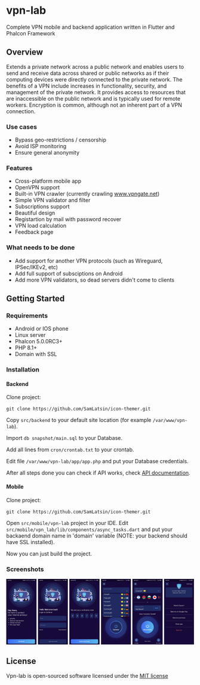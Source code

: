 # vpn-lab
Complete VPN mobile and backend application written in Flutter and Phalcon Framework

## Overview
Extends a private network across a public network and enables users to send and receive data across shared or public networks as if their computing devices were directly connected to the private network. The benefits of a VPN include increases in functionality, security, and management of the private network. It provides access to resources that are inaccessible on the public network and is typically used for remote workers. Encryption is common, although not an inherent part of a VPN connection.
### Use cases
* Bypass geo-restrictions / censorship
* Avoid ISP monitoring
* Ensure general anonymity 
### Features
* Cross-platform mobile app
* OpenVPN support 
* Built-in VPN crawler (currently crawling www.vpngate.net)
* Simple VPN validator and filter
* Subscriptions support
* Beautiful design
* Registartion by mail with password recover
* VPN load calculation
* Feedback page
### What needs to be done
* Add support for another VPN protocols (such as Wireguard, IPSec/IKEv2, etc)
* Add full support of subsciptions on Android
* Add more VPN validators, so dead servers didn't come to clients
## Getting Started
### Requirements
* Android or IOS phone
* Linux server
* Phalcon 5.0.0RC3+
* PHP 8.1+
* Domain with SSL
### Installation
#### Backend
Clone project:
```
git clone https://github.com/SamLatsin/icon-themer.git
```
Copy `src/backend` to your default site location (for example `/var/www/vpn-lab`).

Import `db snapshot/main.sql` to your Database.

Add all lines from `cron/crontab.txt` to your crontab.

Edit file `/var/www/vpn-lab/app/app.php` and put your Database credentials.

After all steps done you can check if API works, check [API documentation](https://sam-latsin.gitbook.io/vpn-lab-rest-api/).
#### Mobile
Clone project:
```
git clone https://github.com/SamLatsin/icon-themer.git
```
Open `src/mobile/vpn-lab` project in your IDE.
Edit `src/mobile/vpn_lab/lib/components/async_tasks.dart` and put your backaend domain name in 'domain' variable (NOTE: your backend should have SSL installed).

Now you can just build the project.

### Screenshots
<p float="left">
  <img src="https://github.com/SamLatsin/vpn-lab/blob/main/preview/1.jpg" width="16%" />
  <img src="https://github.com/SamLatsin/vpn-lab/blob/main/preview/2.jpg" width="16%" /> 
  <img src="https://github.com/SamLatsin/vpn-lab/blob/main/preview/3.jpg" width="16%" />
  <img src="https://github.com/SamLatsin/vpn-lab/blob/main/preview/4.jpg" width="16%" />
  <img src="https://github.com/SamLatsin/vpn-lab/blob/main/preview/5.jpg" width="16%" />
  <img src="https://github.com/SamLatsin/vpn-lab/blob/main/preview/6.jpg" width="16%" />
</p>

## License

Vpn-lab is open-sourced software licensed under the [MIT license](http://opensource.org/licenses/MIT)
